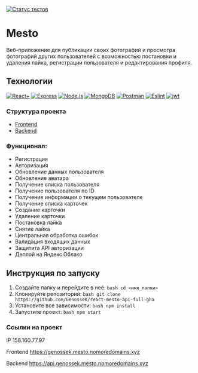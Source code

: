 [![Статус тестов](../../actions/workflows/tests.yml/badge.svg)](../../actions/workflows/tests.yml)

# Mesto

Веб-приложение для публикации своих фотографий и просмотра фотографий других пользователей с возможностью постановки и удаления лайка, регистрации пользователя и редактирования профиля.

## Технологии
<a href="https://reactjs.org/" target="_blank" rel="noreferrer"><img src="https://img.shields.io/badge/-React-090909?style=for-the-badge&logo=React" alt="React+" /></a>
<a href="https://expressjs.com/ru/" target="_blank" rel="noreferrer"><img src="https://img.shields.io/badge/-Express-090909?style=for-the-badge&logo=Express" alt="Express" /></a>
  <a href="https://nodejs.org/ru" target="_blank" rel="noreferrer"><img src="https://img.shields.io/badge/-Node.js-090909?style=for-the-badge&logo=Node.js" alt="Node.js" /></a>
  <a href="https://www.mongodb.com/" target="_blank" rel="noreferrer"><img src="https://img.shields.io/badge/-MongoDB-090909?style=for-the-badge&logo=MongoDB" alt="MongoDB" /></a>
  <a href="https://www.postman.com/" target="_blank" rel="noreferrer"><img src="https://img.shields.io/badge/-Postman-090909?style=for-the-badge&logo=Postman" alt="Postman" /></a>
  <a href="https://eslint.org/" target="_blank" rel="noreferrer"><img src="https://img.shields.io/badge/-Eslint-090909?style=for-the-badge&logo=Eslint&logoColor=blue" alt="Eslint" /></a>
  <a href="https://jwt.io/" target="_blank" rel="noreferrer"><img src="https://img.shields.io/badge/-Jsonwebtokens-090909?style=for-the-badge&logo=json-web-tokens&logoColor=d63aff" alt="jwt" /></a>

### Структура проекта
- [Frontend](https://github.com/GenosseK/react-mesto-api-full-gha/tree/main/frontend)
- [Backend](https://github.com/GenosseK/react-mesto-api-full-gha/tree/main/backend)

### Функционал:

+ Регистрация
+ Авторизация
+ Обновление данных пользователя
+ Обновление аватара
+ Получение списка пользователя
+ Получение пользователя по ID
+ Получение информации о текущем пользователе
+ Получение списка карточек
+ Создание карточки
+ Удаление карточки
+ Постановка лайка
+ Снятие лайка
+ Центральная обработка ошибок
+ Валидация входящих данных
+ Защитита API авторизации
+ Деплой на Яндекс.Облако

## Инструкция по запуску

1. Создайте папку и перейдите в неё:
   ```bash cd <имя_папки> ```
2. Клонируйте репозиторий:
   ```bash git clone https://github.com/GenosseK/react-mesto-api-full-gha ```
3. Установите все зависимости:
   ```bash npm install ```
4. Запустите проект:
  ```bash npm start ```

### Ссылки на проект

IP 158.160.77.97

Frontend https://genossek.mesto.nomoredomains.xyz

Backend https://api.genossek.mesto.nomoredomains.xyz
